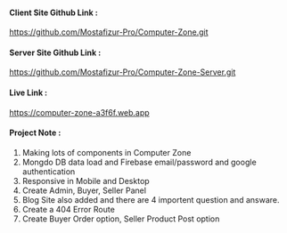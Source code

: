 #### Client Site Github Link :

https://github.com/Mostafizur-Pro/Computer-Zone.git

#### Server Site Github Link :

https://github.com/Mostafizur-Pro/Computer-Zone-Server.git

#### Live Link :

https://computer-zone-a3f6f.web.app

#### Project Note :

1. Making lots of components in Computer Zone
2. Mongdo DB data load and Firebase email/password and google authentication
3. Responsive in Mobile and Desktop
4. Create Admin, Buyer, Seller Panel
5. Blog Site also added and there are 4 importent question and answare.
6. Create a 404 Error Route
7. Create Buyer Order option, Seller Product Post option
